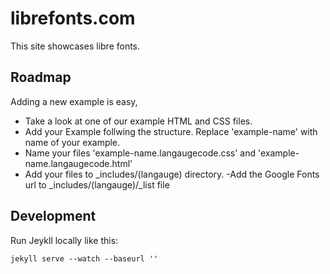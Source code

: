 # librefonts.com

This site showcases libre fonts.

## Roadmap

Adding a new example is easy,
            
- Take a look at one of our example HTML and CSS files.
- Add your Example follwing the structure. Replace 'example-name' with name of your example. 
- Name your files 'example-name.langaugecode.css' and 'example-name.langaugecode.html' 
- Add your files to _includes/(langauge) directory.
-Add the Google Fonts <link> url to _includes/(langauge)/_list file </li>
              

## Development

Run Jeykll locally like this:

```
jekyll serve --watch --baseurl ''
```